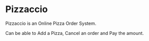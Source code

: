 Pizzaccio
=========

Pizzaccio is an Online Pizza Order System.

Can be able to Add a Pizza, Cancel an order and Pay the amount.

